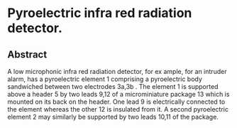 # Pyroelectric infra red radiation detector.

## Abstract
A low microphonic infra red radiation detector, for ex ample, for an intruder alarm, has a pyroelectric element 1 comprising a pyroelectric body sandwiched between two electrodes 3a,3b . The element 1 is supported above a header 5 by two leads 9,12 of a microminiature package 13 which is mounted on its back on the header. One lead 9 is electrically connected to the element whereas the other 12 is insulated from it. A second pyroelectric element 2 may similarly be supported by two leads 10,11 of the package.